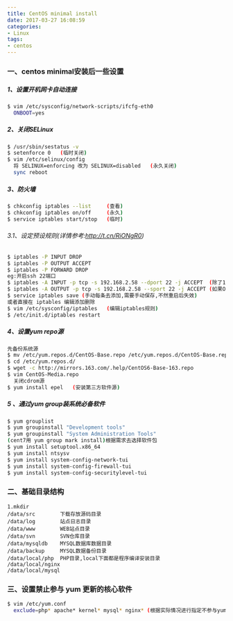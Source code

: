 ```yaml
---
title: CentOS minimal install
date: 2017-03-27 16:08:59
categories:
- Linux
tags:
- centos
---
```

<!-- more -->

### 一、centos minimal安装后一些设置

##### 1、设置开机网卡自动连接

```bash
$ vim /etc/sysconfig/network-scripts/ifcfg-eth0
  ONBOOT=yes
```

##### 2、关闭SELinux

```bash
$ /usr/sbin/sestatus -v
$ setenforce 0   (临时关闭)
$ vim /etc/selinux/config
  将 SELINUX=enforcing 改为 SELINUX=disabled   (永久关闭)
  sync reboot
```

##### 3、防火墙

```bash
$ chkconfig iptables --list     (查看)
$ chkconfig iptables on/off     (永久)
$ service iptables start/stop   (临时)
```

###### 3.1、设定预设规则(详情参考:http://t.cn/RiONgR0)

```bash
$ iptables -P INPUT DROP
$ iptables -P OUTPUT ACCEPT
$ iptables -P FORWARD DROP
eg:开启ssh 22端口
$ iptables -A INPUT -p tcp -s 192.168.2.58 --dport 22 -j ACCEPT  (除了192.168.2.58其它IP禁止ssh)
$ iptables -A OUTPUT -p tcp -s 192.168.2.58 --sport 22 -j ACCEPT (如果OUTPUT设置成DROP则需添加该条)
$ service iptables save (手动每条去添加,需要手动保存,不然重启后失效)
或者直接在 iptables 编辑添加删除
$ vim /etc/sysconfig/iptables   (编辑iptables规则)
$ /etc/init.d/iptables restart
```

##### 4、设置yum repo源

```bash
先备份系统源
$ mv /etc/yum.repos.d/CentOS-Base.repo /etc/yum.repos.d/CentOS-Base.repo.backup
$ cd /etc/yum.repos.d/
$ wget -c http://mirrors.163.com/.help/CentOS6-Base-163.repo
$ vim CentOS-Media.repo
  关闭cdrom源
$ yum install epel   (安装第三方软件源)
```

##### 5 、通过yum group装系统必备软件

```bash
$ yum grouplist
$ yum groupinstall "Development tools"
$ yum groupinstall "System Administration Tools"
(cent7用 yum group mark install)根据需求去选择软件包
$ yum install setuptool.x86_64
$ yum install ntsysv
$ yum install system-config-network-tui
$ yum install system-config-firewall-tui
$ yum install system-config-securitylevel-tui
```

### 二、基础目录结构

    1.mkdir
    /data/src        下载存放源码目录
    /data/log        站点日志目录
    /data/www        WEB站点目录
    /data/svn        SVN仓库目录
    /data/mysqldb    MYSQL数据库数据目录
    /data/backup     MYSQL数据备份目录
    /data/local/php  PHP目录,local下面都是程序编译安装目录
    /data/local/nginx
    /data/local/mysql

### 三、设置禁止参与 yum 更新的核心软件 

```bash
$ vim /etc/yum.conf
  exclude=php* apache* kernel* mysql* nginx* (根据实际情况进行指定不参与yum update的程序)
```
